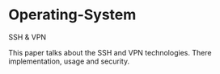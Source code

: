 # Operating-System

SSH & VPN

This paper talks about the SSH and VPN technologies. There implementation, usage and security.

